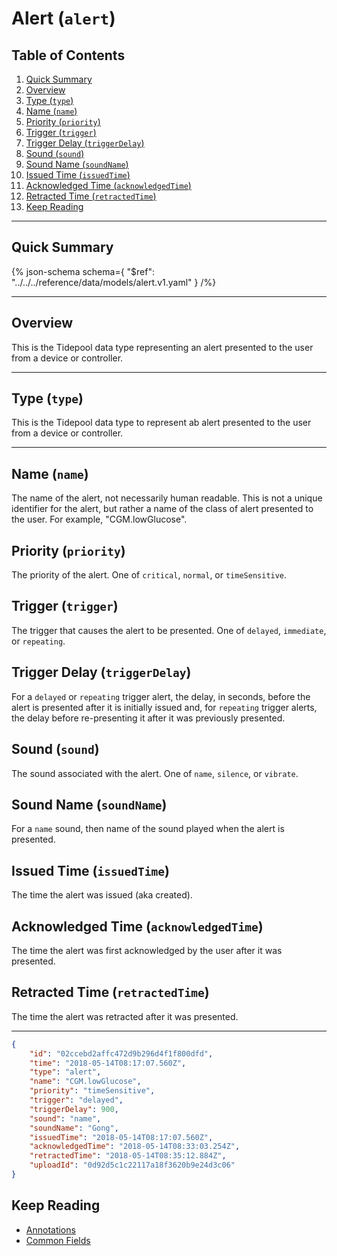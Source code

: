 <!-- omit in toc -->
# Alert (`alert`)

<!-- omit in toc -->
## Table of Contents

1. [Quick Summary](#quick-summary)
2. [Overview](#overview)
3. [Type (`type`)](#type-type)
4. [Name (`name`)](#name-name)
5. [Priority (`priority`)](#priority-priority)
6. [Trigger (`trigger`)](#trigger-trigger)
7. [Trigger Delay (`triggerDelay`)](#trigger-delay-triggerdelay)
8. [Sound (`sound`)](#sound-sound)
9. [Sound Name (`soundName`)](#sound-name-soundname)
10. [Issued Time (`issuedTime`)](#issued-time-issuedtime)
11. [Acknowledged Time (`acknowledgedTime`)](#acknowledged-time-acknowledgedtime)
12. [Retracted Time (`retractedTime`)](#retracted-time-retractedtime)
13. [Keep Reading](#keep-reading)

---

## Quick Summary

{% json-schema
  schema={
    "$ref": "../../../reference/data/models/alert.v1.yaml"
  }
/%}

---

## Overview

This is the Tidepool data type representing an alert presented to the user from a device or controller.

---

## Type (`type`)

This is the Tidepool data type to represent ab alert presented to the user from a device or controller.

---

## Name (`name`)

The name of the alert, not necessarily human readable. This is not a unique identifier for the alert, but rather a name of the class of alert presented to the user. For example, "CGM.lowGlucose".

## Priority (`priority`)

The priority of the alert. One of `critical`, `normal`, or `timeSensitive`.

## Trigger (`trigger`)

The trigger that causes the alert to be presented. One of `delayed`, `immediate`,  or `repeating`.

## Trigger Delay (`triggerDelay`)

For a `delayed` or `repeating` trigger alert, the delay, in seconds, before the alert is presented after it is initially issued and, for `repeating` trigger alerts, the delay before re-presenting it after it was previously presented.

## Sound (`sound`)

The sound associated with the alert. One of `name`, `silence`, or `vibrate`.

## Sound Name (`soundName`)

For a `name` sound, then name of the sound played when the alert is presented.

## Issued Time (`issuedTime`)

The time the alert was issued (aka created).

## Acknowledged Time (`acknowledgedTime`)

The time the alert was first acknowledged by the user after it was presented.

## Retracted Time (`retractedTime`)

The time the alert was retracted after it was presented.

---

```json {% title="Example Low Glucose Alert" %}
{
    "id": "02ccebd2affc472d9b296d4f1f800dfd",
    "time": "2018-05-14T08:17:07.560Z",
    "type": "alert",
    "name": "CGM.lowGlucose",
    "priority": "timeSensitive",
    "trigger": "delayed",
    "triggerDelay": 900,
    "sound": "name",
    "soundName": "Gong",
    "issuedTime": "2018-05-14T08:17:07.560Z",
    "acknowledgedTime": "2018-05-14T08:33:03.254Z",
    "retractedTime": "2018-05-14T08:35:12.884Z",
    "uploadId": "0d92d5c1c22117a18f3620b9e24d3c06"
}
```

## Keep Reading

* [Annotations](../annotations.md)
* [Common Fields](../common-fields.md)
